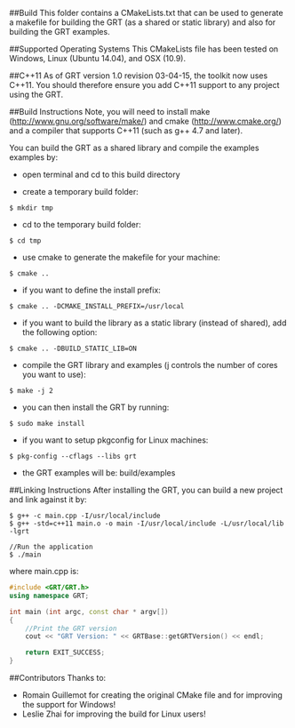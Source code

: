 ##Build
This folder contains a CMakeLists.txt that can be used to generate a makefile for building the GRT (as a shared or static library) and also for building the GRT examples.

##Supported Operating Systems
This CMakeLists file has been tested on Windows, Linux (Ubuntu 14.04), and OSX (10.9).

##C++11
As of GRT version 1.0 revision 03-04-15, the toolkit now uses C++11. You should therefore ensure you add C++11 support to any project using the GRT.

##Build Instructions
Note, you will need to install make (http://www.gnu.org/software/make/) and cmake (http://www.cmake.org/) and a compiler that supports C++11 (such as g++ 4.7 and later).

You can build the GRT as a shared library and compile the examples examples by:

- open terminal and cd to this build directory

- create a temporary build folder: 

```
$ mkdir tmp
```
	
- cd to the temporary build folder:

```
$ cd tmp
```
	
- use cmake to generate the makefile for your machine:

```
$ cmake ..
```

- if you want to define the install prefix:

```
$ cmake .. -DCMAKE_INSTALL_PREFIX=/usr/local
```

	
- if you want to build the library as a static library (instead of shared), add the following option:

```
$ cmake .. -DBUILD_STATIC_LIB=ON
```

- compile the GRT library and examples (j controls the number of cores you want to use):

```
$ make -j 2
```
	
- you can then install the GRT by running:

```
$ sudo make install
```

- if you want to setup pkgconfig for Linux machines:

```
$ pkg-config --cflags --libs grt
```
	
- the GRT examples will be: build/examples 

##Linking Instructions
After installing the GRT, you can build a new project and link against it by:

```
$ g++ -c main.cpp -I/usr/local/include
$ g++ -std=c++11 main.o -o main -I/usr/local/include -L/usr/local/lib -lgrt
	
//Run the application
$ ./main
```

where main.cpp is:

```C++
#include <GRT/GRT.h>
using namespace GRT;

int main (int argc, const char * argv[])
{
    //Print the GRT version
    cout << "GRT Version: " << GRTBase::getGRTVersion() << endl;

    return EXIT_SUCCESS;
}
```

##Contributors
Thanks to:

- Romain Guillemot for creating the original CMake file and for improving the support for Windows!
- Leslie Zhai for improving the build for Linux users!
